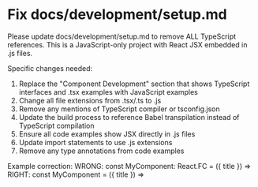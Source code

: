 # Fix docs/development/setup.md

Please update docs/development/setup.md to remove ALL TypeScript references. This is a JavaScript-only project with React JSX embedded in .js files.

Specific changes needed:
1. Replace the "Component Development" section that shows TypeScript interfaces and .tsx examples with JavaScript examples
2. Change all file extensions from .tsx/.ts to .js
3. Remove any mentions of TypeScript compiler or tsconfig.json
4. Update the build process to reference Babel transpilation instead of TypeScript compilation
5. Ensure all code examples show JSX directly in .js files
6. Update import statements to use .js extensions
7. Remove any type annotations from code examples

Example correction:
WRONG: const MyComponent: React.FC<Props> = ({ title }) => 
RIGHT: const MyComponent = ({ title }) => 